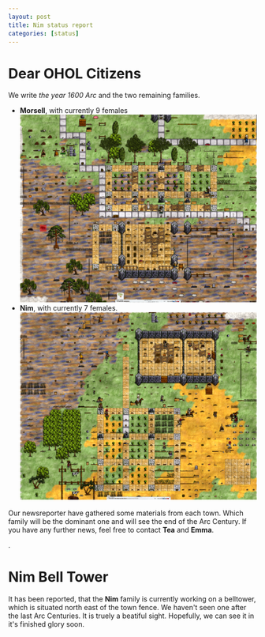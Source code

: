 ```yaml
---
layout: post
title: Nim status report
categories: [status]
---
```


# Dear OHOL Citizens
We write *the year 1600 Arc* and the two remaining families.

* **Morsell**, with currently 9 females ![image](/images/Arc_1600_Morsell.png)
* **Nim**, with currently 7 females.
![image](/images/Arc_1600_Nim.png)

 Our newsreporter have gathered some materials from each town. Which family will be the dominant one and will see the end of the Arc Century. If you have any further news, feel free to contact **Tea**  and **Emma**.

.

Nim Bell Tower
 ====
 It has been reported, that the **Nim** family is currently working on a belltower, which is situated north east of the town fence. We haven't seen one after the last Arc Centuries. It is truely a beatiful sight. Hopefully, we can see it in it's finished glory soon.